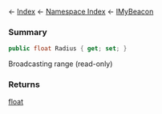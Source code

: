 ← [Index](Api-Index) ← [Namespace Index](Namespace-Index) ← [IMyBeacon](Sandbox.ModAPI.Ingame.IMyBeacon)

### Summary

```csharp
public float Radius { get; set; }
```

Broadcasting range (read-only)

### Returns

[float](https://docs.microsoft.com/en-us/dotnet/api/system.single?view=netframework-4.6)

